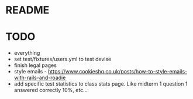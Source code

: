 # README

# TODO

- everything
- set test/fixtures/users.yml to test devise
- finish legal pages
- style emails - https://www.cookieshq.co.uk/posts/how-to-style-emails-with-rails-and-roadie
- add specific test statistics to class stats page. Like midterm 1 question 1
answered correctly 10%, etc...
